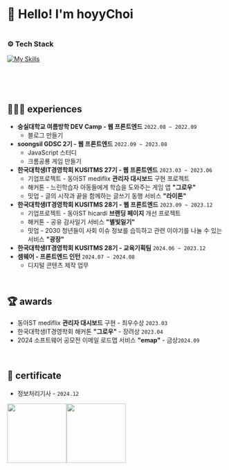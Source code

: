 <h1 align="left" id="macropower-title">🤡 Hello! I'm hoyyChoi</h1>

<div style="display:flex; ">
  <span>
    <h3>⚙️ Tech Stack</h3>
    <a href="https://skillicons.dev">
      <img src="https://skillicons.dev/icons?i=html,css,javascript,typescript,python,react,next,nodejs,aws,elasticsearch,vite,firebase,jest,lit,npm,yarn,redux,styledcomponents,emotion,git,github,githubactions,gitlab,figma,vscode,vercel,netlify&perline=11" alt="My Skills" />
    </a>
  </span>
</div>


<br><br><br>

## 🏃🏻‍➡️ experiences
- **숭실대학교 여름방학 DEV Camp - 웹 프론트엔드** `2022.08 ~ 2022.09`
  - 블로그 만들기
- **soongsil GDSC 2기 - 웹 프론트엔드** `2022.09 ~ 2023.08`
  - JavaScript 스터디
  - 크롬공룡 게임 만들기
- **한국대학생IT경영학회 KUSITMS 27기 - 웹 프론트엔드** `2023.03 ~ 2023.06`
  - 기업프로젝트 - 동아ST mediflix **관리자 대시보드** 구현 프로젝트
  - 해커톤 - 느린학습자 아동들에게 학습을 도와주는 게임 앱 **"그로우"**
  - 밋업 - 글의 시작과 끝을 함께하는 글쓰기 동행 서비스 **"라이톤"**
- **한국대학생IT경영학회 KUSITMS 28기 - 웹 프론트엔드** `2023.09 ~ 2023.12`
  - 기업프로젝트 - 동아ST hicardi **브랜딩 페이지** 개선 프로젝트
  - 해커톤 - 공유 감사일기 서비스 **"별빛일기"**
  - 밋업 - 2030 청년들이 사회 이슈 정보를 습득하고 관련 이야기를 나눌 수 있는 서비스 **"광장"**
- **한국대학생IT경영학회 KUSITMS 28기 - 교육기획팀** `2024.06 ~ 2023.12`
- **셈웨어 - 프론트엔드 인턴** `2024.07 ~ 2024.08`  
  - 디지털 콘텐츠 제작 업무  

<br>
  
## 🏆 awards
- 동아ST mediflix **관리자 대시보드** 구현 - 최우수상 `2023.03`
- 한국대학생IT경영학회 해커톤 **"그로우"** - 장려상 `2023.04`
- 2024 소프트웨어 공모전 이메일 로드맵 서비스 **"emap"** - 금상`2024.09`

<br>

## 📝 certificate
- 정보처리기사 - `2024.12`

<a href="https://github.com/hoyyChoi" width="100%" ><img height="137px" src="https://github-readme-stats.vercel.app/api?username=hoyyChoi&hide_title=true&hide_border=true&show_icons=true&include_all_commits=true&count_public=true&line_height=21&text_color=000&icon_color=000&bg_color=0,ea6161,ffc64d,fffc4d,52fa5a&theme=graywhite" /><!-- wi*quL3fcV --><img height="137px" src="https://github-readme-stats.vercel.app/api/top-langs/?username=hoyyChoi&hide=html&hide_title=true&hide_border=true&layout=compact&langs_count=6&exclude_repo=comp426,Redventures-Movie-Quotes&text_color=000&icon_color=fff&bg_color=0,52fa5a,4dfcff,c64dff&theme=graywhite" /></a>
